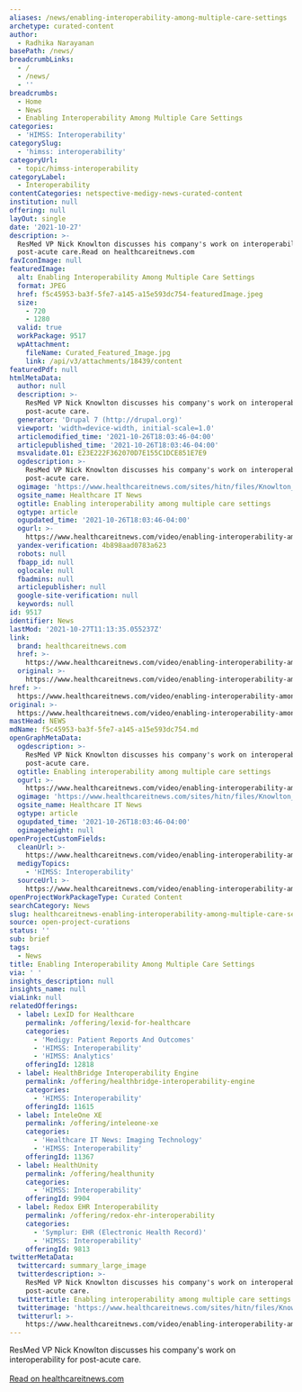 ```yaml
---
aliases: /news/enabling-interoperability-among-multiple-care-settings
archetype: curated-content
author:
  - Radhika Narayanan
basePath: /news/
breadcrumbLinks:
  - /
  - /news/
  - ''
breadcrumbs:
  - Home
  - News
  - Enabling Interoperability Among Multiple Care Settings
categories:
  - 'HIMSS: Interoperability'
categorySlug:
  - 'himss: interoperability'
categoryUrl:
  - topic/himss-interoperability
categoryLabel:
  - Interoperability
contentCategories: netspective-medigy-news-curated-content
institution: null
offering: null
layOut: single
date: '2021-10-27'
description: >-
  ResMed VP Nick Knowlton discusses his company's work on interoperability for
  post-acute care.Read on healthcareitnews.com
favIconImage: null
featuredImage:
  alt: Enabling Interoperability Among Multiple Care Settings
  format: JPEG
  href: f5c45953-ba3f-5fe7-a145-a15e593dc754-featuredImage.jpeg
  size:
    - 720
    - 1280
  valid: true
  workPackage: 9517
  wpAttachment:
    fileName: Curated_Featured_Image.jpg
    link: /api/v3/attachments/18439/content
featuredPdf: null
htmlMetaData:
  author: null
  description: >-
    ResMed VP Nick Knowlton discusses his company's work on interoperability for
    post-acute care.
  generator: 'Drupal 7 (http://drupal.org)'
  viewport: 'width=device-width, initial-scale=1.0'
  articlemodified_time: '2021-10-26T18:03:46-04:00'
  articlepublished_time: '2021-10-26T18:03:46-04:00'
  msvalidate.01: E23E222F362070D7E155C1DCE851E7E9
  ogdescription: >-
    ResMed VP Nick Knowlton discusses his company's work on interoperability for
    post-acute care.
  ogimage: 'https://www.healthcareitnews.com/sites/hitn/files/Knowlton_1.jpg'
  ogsite_name: Healthcare IT News
  ogtitle: Enabling interoperability among multiple care settings
  ogtype: article
  ogupdated_time: '2021-10-26T18:03:46-04:00'
  ogurl: >-
    https://www.healthcareitnews.com/video/enabling-interoperability-among-multiple-care-settings
  yandex-verification: 4b898aad0783a623
  robots: null
  fbapp_id: null
  oglocale: null
  fbadmins: null
  articlepublisher: null
  google-site-verification: null
  keywords: null
id: 9517
identifier: News
lastMod: '2021-10-27T11:13:35.055237Z'
link:
  brand: healthcareitnews.com
  href: >-
    https://www.healthcareitnews.com/video/enabling-interoperability-among-multiple-care-settings
  original: >-
    https://www.healthcareitnews.com/video/enabling-interoperability-among-multiple-care-settings
href: >-
  https://www.healthcareitnews.com/video/enabling-interoperability-among-multiple-care-settings
original: >-
  https://www.healthcareitnews.com/video/enabling-interoperability-among-multiple-care-settings
mastHead: NEWS
mdName: f5c45953-ba3f-5fe7-a145-a15e593dc754.md
openGraphMetaData:
  ogdescription: >-
    ResMed VP Nick Knowlton discusses his company's work on interoperability for
    post-acute care.
  ogtitle: Enabling interoperability among multiple care settings
  ogurl: >-
    https://www.healthcareitnews.com/video/enabling-interoperability-among-multiple-care-settings
  ogimage: 'https://www.healthcareitnews.com/sites/hitn/files/Knowlton_1.jpg'
  ogsite_name: Healthcare IT News
  ogtype: article
  ogupdated_time: '2021-10-26T18:03:46-04:00'
  ogimageheight: null
openProjectCustomFields:
  cleanUrl: >-
    https://www.healthcareitnews.com/video/enabling-interoperability-among-multiple-care-settings
  medigyTopics:
    - 'HIMSS: Interoperability'
  sourceUrl: >-
    https://www.healthcareitnews.com/video/enabling-interoperability-among-multiple-care-settings
openProjectWorkPackageType: Curated Content
searchCategory: News
slug: healthcareitnews-enabling-interoperability-among-multiple-care-settings
source: open-project-curations
status: ''
sub: brief
tags:
  - News
title: Enabling Interoperability Among Multiple Care Settings
via: ' '
insights_description: null
insights_name: null
viaLink: null
relatedOfferings:
  - label: LexID for Healthcare
    permalink: /offering/lexid-for-healthcare
    categories:
      - 'Medigy: Patient Reports And Outcomes'
      - 'HIMSS: Interoperability'
      - 'HIMSS: Analytics'
    offeringId: 12818
  - label: HealthBridge Interoperability Engine
    permalink: /offering/healthbridge-interoperability-engine
    categories:
      - 'HIMSS: Interoperability'
    offeringId: 11615
  - label: InteleOne XE
    permalink: /offering/inteleone-xe
    categories:
      - 'Healthcare IT News: Imaging Technology'
      - 'HIMSS: Interoperability'
    offeringId: 11367
  - label: HealthUnity
    permalink: /offering/healthunity
    categories:
      - 'HIMSS: Interoperability'
    offeringId: 9904
  - label: Redox EHR Interoperability
    permalink: /offering/redox-ehr-interoperability
    categories:
      - 'Symplur: EHR (Electronic Health Record)'
      - 'HIMSS: Interoperability'
    offeringId: 9813
twitterMetaData:
  twittercard: summary_large_image
  twitterdescription: >-
    ResMed VP Nick Knowlton discusses his company's work on interoperability for
    post-acute care.
  twittertitle: Enabling interoperability among multiple care settings
  twitterimage: 'https://www.healthcareitnews.com/sites/hitn/files/Knowlton_1.jpg'
  twitterurl: >-
    https://www.healthcareitnews.com/video/enabling-interoperability-among-multiple-care-settings
---
```

<p>ResMed VP Nick Knowlton discusses his company's work on interoperability for post-acute care.<br/><br/><a target="_blank" href=https://www.healthcareitnews.com/video/enabling-interoperability-among-multiple-care-settings>Read on healthcareitnews.com</a></p>